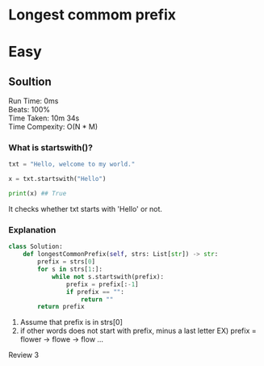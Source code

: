 
Longest commom prefix
=========
# Easy
## Soultion
Run Time: 0ms    
Beats: 100%    
Time Taken: 10m 34s    
Time Compexity: O(N * M)  

### What is startswith()?
```python
txt = "Hello, welcome to my world."

x = txt.startswith("Hello")

print(x) ## True
```
It checks whether txt starts with 'Hello' or not.  

### Explanation
```python
class Solution:
    def longestCommonPrefix(self, strs: List[str]) -> str:
        prefix = strs[0]
        for s in strs[1:]:
            while not s.startswith(prefix):
                prefix = prefix[:-1]
                if prefix == "":
                    return ""
        return prefix
```

1. Assume that prefix is in strs[0]   
2. if other words does not start with prefix, minus a last letter
EX) prefix = flower -> flowe -> flow ...

Review 3

